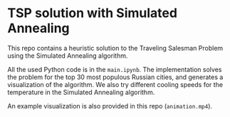 # TSP solution with Simulated Annealing
This repo contains a heuristic solution to the Traveling Salesman Problem using the Simulated Annealing algorithm.

All the used Python code is in the `main.ipynb`. The implementation solves the problem for the top 30 most populous Russian cities, and generates a visualization of the algorithm. We also try different cooling speeds for the temperature in the Simulated Annealing algorithm.

An example visualization is also provided in this repo (`animation.mp4`).
